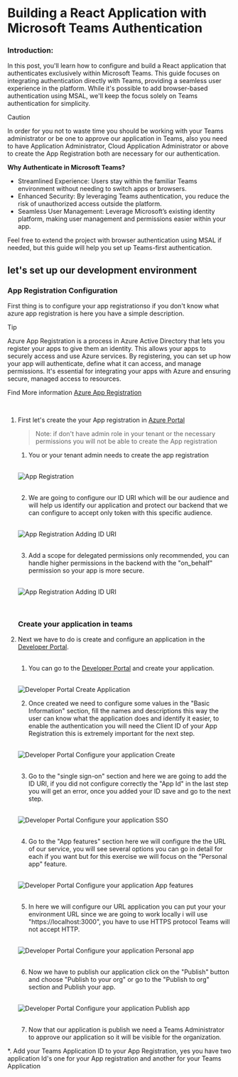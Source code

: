 # **Building a React Application with Microsoft Teams Authentication**

### Introduction:

In this post, you'll learn how to configure and build a React application that authenticates exclusively within Microsoft Teams. This guide focuses on integrating authentication directly with Teams, providing a seamless user experience in the platform. While it's possible to add browser-based authentication using MSAL, we'll keep the focus solely on Teams authentication for simplicity.

> [!CAUTION]
> In order for you not to waste time you should be working with your Teams administrator or be one to approve our application in Teams, also you need to have Application Administrator, Cloud Application Administrator or above to create the App Registration both are necessary for our authentication.

**Why Authenticate in Microsoft Teams?**

- Streamlined Experience: Users stay within the familiar Teams environment without needing to switch apps or browsers.
- Enhanced Security: By leveraging Teams authentication, you reduce the risk of unauthorized access outside the platform.
- Seamless User Management: Leverage Microsoft’s existing identity platform, making user management and permissions easier within your app.

Feel free to extend the project with browser authentication using MSAL if needed, but this guide will help you set up Teams-first authentication.

## let's set up our development environment

### App Registration Configuration

First thing is to configure your app registrationso if you don't know what azure app registration is here you have a simple description.

> [!TIP]
> Azure App Registration is a process in Azure Active Directory that lets you register your apps to give them an identity. This allows your apps to securely access and use Azure services. By registering, you can set up how your app will authenticate, define what it can access, and manage permissions. It's essential for integrating your apps with Azure and ensuring secure, managed access to resources.
>
> Find More information [Azure App Registration](https://learn.microsoft.com/en-us/security/zero-trust/develop/app-registration)

<br>

1. First let's create the your App registration in [Azure Portal](https://portal.azure.com/#view/Microsoft_AAD_RegisteredApps/ApplicationsListBlade)

   > Note: if don't have admin role in your tenant or the necessary permissions you will not be able to create the App registration

   1. You or your tenant admin needs to create the app registration

   <br>

   ![App Registration](./ScreenShots/AppRegistration/App-Registration-Creation.png)

   <br>

   2. We are going to configure our ID URI which will be our audience and will help us identify our application and protect our backend that we can configure to accept only token with this specific audience.

   <br>

   ![App Registration Adding ID URI](./ScreenShots/AppRegistration/App-Registration-ID-URI.png)

   <br>

   3. Add a scope for delegated permissions only recommended, you can handle higher permissions in the backend with the "on_behalf" permission so your app is more secure.

   <br>

   ![App Registration Adding ID URI](./ScreenShots/AppRegistration/App-Registration-scope.png)

   <br>

   ### Create your application in teams

2. Next we have to do is create and configure an application in the [Developer Portal](https://dev.teams.microsoft.com/apps).

   <br>

   1. You can go to the [Developer Portal](https://dev.teams.microsoft.com/apps) and create your application.

   <br>

   ![Developer Portal Create Application](./ScreenShots/DeveloperPortal/Developer-Portal-App-Creation.png)

   2. Once created we need to configure some values in the "Basic Information" section, fill the names and descriptions this way the user can know what the application does and identify it easier, to enable the authentication you will need the Client ID of your App Registration this is extremely important for the next step.

   <br>

   ![Developer Portal Configure your application Create](/ScreenShots/DeveloperPortal/Developer-Portal-App-Configuration-1.png)

   <br>

   3. Go to the "single sign-on" section and here we are going to add the ID URI, if you did not configure correctly the "App Id" in the last step you will get an error, once you added your ID save and go to the next step.

   <br>

   ![Developer Portal Configure your application SSO](/ScreenShots/DeveloperPortal/Developer-Portal-App-Configuration-2.png)

   <br>

   4. Go to the "App features" section here we will configure the the URL of our service, you will see several options you can go in detail for each if you want but for this exercise we will focus on the "Personal app" feature.

   <br>

   ![Developer Portal Configure your application App features](/ScreenShots/DeveloperPortal/Developer-Portal-App-Configuration-3.png)

   <br>

   5. In here we will configure our URL application you can put your your environment URL since we are going to work locally i will use "https://localhost:3000", you have to use HTTPS protocol Teams will not accept HTTP.

   <br>

   ![Developer Portal Configure your application Personal app](/ScreenShots/DeveloperPortal/Developer-Portal-App-Configuration-4.png)

   <br>

   6. Now we have to publish our application click on the "Publish" button and choose "Publish to your org" or go to the "Publish to org" section and Publish your app.

   <br>

   ![Developer Portal Configure your application Publish app](/ScreenShots/DeveloperPortal/Developer-Portal-App-Configuration-4.png)

   <br>

   7. Now that our application is publish we need a Teams Administrator to approve our application so it will be visible for the organization.

\*. Add your Teams Application ID to your App Registration, yes you have two application Id's one for your App registration and another for your Teams Application

